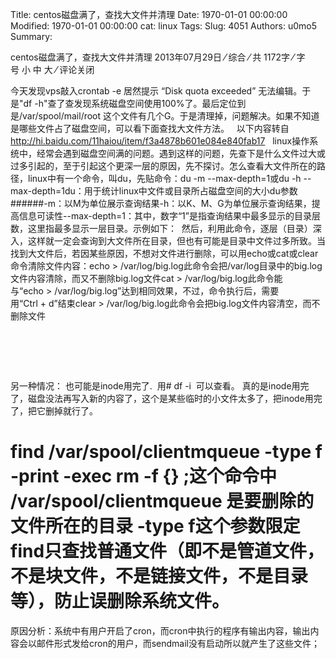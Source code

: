 Title: centos磁盘满了，查找大文件并清理
Date: 1970-01-01 00:00:00
Modified: 1970-01-01 00:00:00
cat: linux
Tags: 
Slug: 4051
Authors: u0mo5 
Summary: 

centos磁盘满了，查找大文件并清理
2013年07月29日 ⁄ 综合 ⁄ 共 1172字 ⁄ 字号 小 中 大 ⁄ 评论关闭



今天发现vps敲入crontab -e 居然提示 “Disk quota exceeded” 无法编辑。于是"df -h"查了查发现系统磁盘空间使用100%了。最后定位到是/var/spool/mail/root 这个文件有几个G。于是清理掉，问题解决。如果不知道是哪些文件占了磁盘空间，可以看下面查找大文件方法。
 
以下内容转自 http://hi.baidu.com/11haiou/item/f3a4878b601e084e840fab17
 
linux操作系统中，经常会遇到磁盘空间满的问题。遇到这样的问题，先查下是什么文件过大或过多引起的，至于引起这个更深一层的原因，先不探讨。怎么查看大文件所在的路径，linux中有一个命令，叫du，先贴命令：du -m --max-depth=1或du -h --max-depth=1du：用于统计linux中文件或目录所占磁盘空间的大小du参数######-m：以M为单位展示查询结果-h：以K、M、G为单位展示查询结果，提高信息可读性--max-depth=1：其中，数字“1”是指查询结果中最多显示的目录层数，这里指最多显示一层目录。示例如下： 
然后，利用此命令，逐层（目录）深入，这样就一定会查询到大文件所在目录，但也有可能是目录中文件过多所致。当找到大文件后，若因某些原因，不想对文件进行删除，可以用echo或cat或clear命令清除文件内容：echo &gt; /var/log/big.log此命令会把/var/log目录中的big.log文件内容清除，而又不删除big.log文件cat &gt; /var/log/big.log此命令能与“echo &gt; /var/log/big.log”达到相同效果，不过，命令执行后，需要用“Ctrl + d”结束clear &gt; /var/log/big.log此命令会把big.log文件内容清空，而不删除文件


 
==========================================================
另一种情况： 也可能是inode用完了.
 用# df -i  可以查看。
真的是inode用完了，磁盘没法再写入新的内容了，这个是某些临时的小文件太多了，把inode用完了，把它删掉就行了。
# find /var/spool/clientmqueue -type f -print -exec rm -f {} ;这个命令中 /var/spool/clientmqueue 是要删除的文件所在的目录 -type f这个参数限定find只查找普通文件（即不是管道文件，不是块文件，不是链接文件，不是目录等），防止误删除系统文件。
原因分析：系统中有用户开启了cron，而cron中执行的程序有输出内容，输出内容会以邮件形式发给cron的用户，而sendmail没有启动所以就产生了这些文件；






